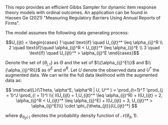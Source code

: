 This repo provides an efficient Gibbs Sampler for dynamic item response theory models with ordinal outcomes. An application can be found in 
Haosen Ge (2021) "Measuring Regulatory Barriers Using Annual Reports of Firms".

The model assumes the followiing data generating process:

$$U_{ijt} = \begin{cases}
		1 \quad \text{if} \quad U_{ijt}^* \leq \alpha_{ij}^R \\
		2  \quad \text{if}\quad  \alpha_{ij}^R  < U_{ijt}^* \leq  \alpha_{ij}^E \\
		3  \quad \text{if} \quad  U_{ijt}^* > \alpha_{ij}^E
	\end{cases}$$
  
Denote the set of $\{\theta_{j,t}\}$ as 
$\Theta$ 
and the set of 
$\\{\alpha_{ij}^E\\}$ 
and 
$\\{\alpha_{ij}^R\\}$ 
as 
$\alpha^E$ 
and 
$\alpha^R$. 
Let 
$U$ 
denote the observed data and 
$U^*$ 
the augmented data. We can write the full data likelihood with the augmented data as:

$$
		\mathcal{L}(\Theta, \alpha^E, \alpha^R | U, U^* ) = 
    \prod_{t=1}^T \prod_{j = 1}^J \prod_{i = 1}^I 
    \\{ I(U_{ijt} = 1,U_{ijt}^* \leq \alpha_{ij}^R) + 
    I(U_{ijt} = 2,  \alpha_{ij}^R  < U_{ijt}^* \leq  \alpha_{ij}^E) + 
    I(U_{ijt} = 3, U_{ijt}^* > \alpha_{ij}^E)\\} \cdot \phi_{\theta_{jt}}(U_{ijt}^*)
$$

where 
$\phi_{\theta_{jt}(\cdot)}$ denotes the probability density function of $\mathcal{N}(\theta_{jt}, 1)$.

